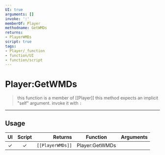 ```yaml
---
UI: true
arguments: []
invoke: ':'
memberOf: Player
methodname: GetWMDs
returns:
- PlayerWMDs
script: true
tags:
- Player/_function
- function/UI
- function/script
---
```

# Player:GetWMDs
> this function is a member of [[Player]]
> this method expects an implicit "self" argument. invoke it with `:`
-----
## Usage
|  UI | Script | Returns | Function | Arguments |
|:---:|:------:|-------:|:--------:|:---------|
|✓|✓|<code>[[PlayerWMDs]]<code/>|Player:GetWMDs||
